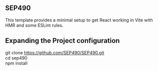 ## SEP490

This template provides a minimal setup to get React working in Vite with HMR and some ESLint rules.

## Expanding the Project configuration

git clone https://github.com/SEP490/SEP490.git   \
 cd sep490   \
 npm install   
